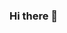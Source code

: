 ### Hi there 👋

<!--
**Nino3245/Nino3245** is a ✨ _special_ ✨ repository because its `README.md` (this file) appears on your GitHub profile.

Here are some ideas to get you started:--!>

<!--- 🔭 I’m currently working on linux on windows and windows on linux:--!>
<!--- 🌱 I’m currently learning batch and shell script:--!>
<!--- 👯 I’m looking to collaborate on my linux on windows project:--!>
<!--- 🤔 I’m looking for help with shell scripts:--!>
<!--- 💬 Ask me about anything such as project ideas and bugs:--!>
<!--- 📫 How to reach me: Umm not right now:--!>
<!--- 😄 Pronouns: him , it? , i really dont know:--!>
<!--- ⚡ Fun fact: I play violin:--!>


